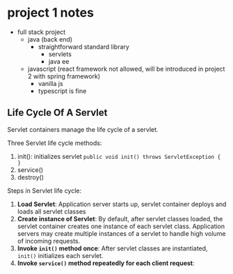# project 1 notes

- full stack project
  - java (back end)
    - straightforward standard library
      - servlets
      - java ee
  - javascript (react framework not allowed, will be introduced in project 2 with spring framework)
    - vanilla js
    - typescript is fine

## Life Cycle Of A Servlet

Servlet containers manage the life cycle of a servlet.

Three Servlet life cycle methods:
1. init(): initializes servlet `public void init() throws ServletException {
}`
2. service()
3. destroy()


Steps in Servlet life cycle:
1. **Load Servlet**: Application server starts up, servlet container deploys and loads all servlet classes
2. **Create instance of Servlet**: By default, after servlet classes loaded, the servlet container creates one instance of each servlet class. Application servers may create multiple instances of a servlet to handle high volume of incoming requests.
3. **Invoke `init()` method once**: After servlet classes are instantiated, `init()` initializes each servlet.
4. **Invoke `service()` method repeatedly for each client request**: 


